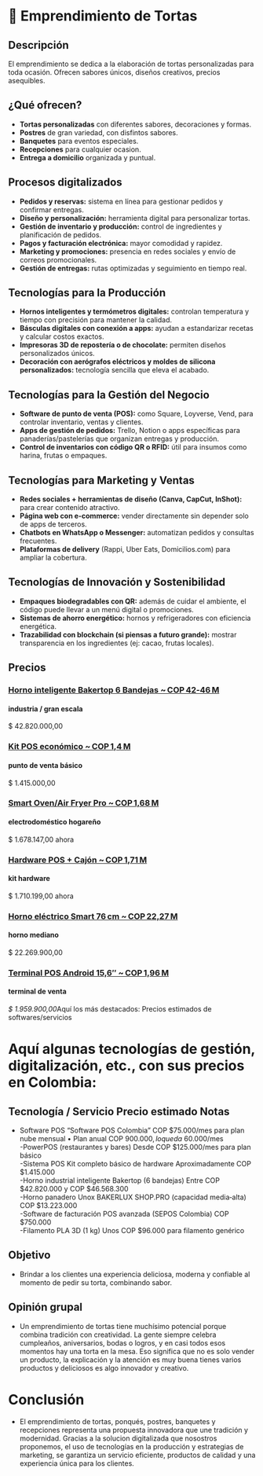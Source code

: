 # 🎂 Emprendimiento de Tortas

## Descripción
El emprendimiento se dedica a la elaboración de tortas personalizadas para toda ocasión. Ofrecen sabores únicos, diseños creativos, precios asequibles.

##  ¿Qué ofrecen?
- **Tortas personalizadas** con diferentes sabores, decoraciones y formas.  
- **Postres** de gran variedad, con disfintos sabores.  
- **Banquetes** para eventos especiales.  
- **Recepciones** para cualquier ocasion.  
- **Entrega a domicilio** organizada y puntual.  

## Procesos digitalizados
- **Pedidos y reservas:** sistema en línea para gestionar pedidos y confirmar entregas.  
- **Diseño y personalización:** herramienta digital para personalizar tortas.  
- **Gestión de inventario y producción:** control de ingredientes y planificación de pedidos.  
- **Pagos y facturación electrónica:** mayor comodidad y rapidez.  
- **Marketing y promociones:** presencia en redes sociales y envío de correos promocionales.  
- **Gestión de entregas:** rutas optimizadas y seguimiento en tiempo real.


## Tecnologías para la Producción

- **Hornos inteligentes y termómetros digitales:** controlan temperatura y tiempo con precisión para mantener la calidad.
- **Básculas digitales con conexión a apps:** ayudan a estandarizar recetas y calcular costos exactos.
- **Impresoras 3D de repostería o de chocolate:** permiten diseños personalizados únicos.
- **Decoración con aerógrafos eléctricos y moldes de silicona personalizados:** tecnología sencilla que eleva el acabado.


## Tecnologías para la Gestión del Negocio

- **Software de punto de venta (POS):** como Square, Loyverse, Vend, para controlar inventario, ventas y clientes.
- **Apps de gestión de pedidos:** Trello, Notion o apps específicas para panaderías/pastelerías que organizan entregas y producción.
- **Control de inventarios con código QR o RFID:** útil para insumos como harina, frutas o empaques.


## Tecnologías para Marketing y Ventas

- **Redes sociales + herramientas de diseño (Canva, CapCut, InShot):** para crear contenido atractivo.
- **Página web con e-commerce:** vender directamente sin depender solo de apps de terceros.
- **Chatbots en WhatsApp o Messenger:** automatizan pedidos y consultas frecuentes.
- **Plataformas de delivery** (Rappi, Uber Eats, Domicilios.com) para ampliar la cobertura.


## Tecnologías de Innovación y Sostenibilidad

- **Empaques biodegradables con QR:** además de cuidar el ambiente, el código puede llevar a un menú digital o promociones.
- **Sistemas de ahorro energético:** hornos y refrigeradores con eficiencia energética.
- **Trazabilidad con blockchain (si piensas a futuro grande):** mostrar transparencia en los ingredientes (ej: cacao, frutas locales).

  
## Precios
### [Horno inteligente Bakertop 6 Bandejas ~ COP 42‑46 M]()
#### industria / gran escala
$ 42.820.000,00

### [Kit POS económico ~ COP 1,4 M]()
#### punto de venta básico
$ 1.415.000,00

### [Smart Oven/Air Fryer Pro ~ COP 1,68 M]()
#### electrodoméstico hogareño
$ 1.678.147,00 ahora

### [Hardware POS + Cajón ~ COP 1,71 M]()
#### kit hardware
$ 1.710.199,00 ahora

### [Horno eléctrico Smart 76 cm ~ COP 22,27 M]()
#### horno mediano
$ 22.269.900,00

### [Terminal POS Android 15,6″ ~ COP 1,96 M]()
#### terminal de venta
*$ 1.959.900,00*Aquí los más destacados:
Precios estimados de softwares/servicios

# Aquí algunas tecnologías de gestión, digitalización, etc., con sus precios en Colombia:

## Tecnología / Servicio	Precio estimado	Notas

- Software POS “Software POS Colombia”	COP $75.000/mes para plan nube mensual  • Plan anual COP $900.000, lo que da ~$60.000/mes 	
-PowerPOS (restaurantes y bares)	Desde COP $125.000/mes para plan básico 	
-Sistema POS Kit completo básico de hardware	Aproximadamente COP $1.415.000	
-Horno industrial inteligente Bakertop (6 bandejas)	Entre COP $42.820.000 y COP $46.568.300 	
-Horno panadero Unox BAKERLUX SHOP.PRO (capacidad media‐alta)	COP $13.223.000 	
-Software de facturación POS avanzada (SEPOS Colombia)	COP $750.000 	
-Filamento PLA 3D (1 kg)	Unos COP $96.000 para filamento genérico 	


## Objetivo
- Brindar a los clientes una experiencia deliciosa, moderna y confiable al momento de pedir su torta, combinando sabor.

## Opinión grupal

- Un emprendimiento de tortas tiene muchísimo potencial porque combina tradición con creatividad. La gente siempre celebra cumpleaños, aniversarios, bodas o logros, y en casi todos esos momentos hay una torta en la mesa. Eso significa que no es solo vender un producto, 
la explicación y la atención es muy buena tienes varios productos y deliciosos es algo innovador y creativo.

# Conclusión
- El emprendimiento de tortas, ponqués, postres, banquetes y recepciones representa una propuesta innovadora que une tradición y modernidad. Gracias a la solucion digitalizada que nosostros proponemos, el uso de tecnologías en la producción y estrategias de marketing, se garantiza un servicio eficiente, productos de calidad y una experiencia única para los clientes.




